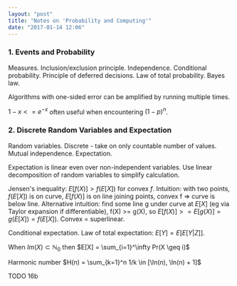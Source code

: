 ```yaml
---
layout: "post"
title: "Notes on 'Probability and Computing'"
date: "2017-01-14 12:06"
---
```


### 1. Events and Probability

Measures. Inclusion/exclusion principle. Independence. Conditional probability. Principle of deferred decisions. Law of total probability. Bayes law.

Algorithms with one-sided error can be amplified by running multiple times. 

$1-x<=e^{-x}$ often useful when encountering $(1-p)^n$.

### 2. Discrete Random Variables and Expectation

Random variables. Discrete - take on only countable number of values. Mutual independence. Expectation.

Expectation is linear even over non-independent variables. Use linear decomposition of random variables to simplify calculation.

Jensen's inequality: $E[f(X)] > f(E[X])$ for convex $f$. Intuition: with two points, $f(E[X])$ is on curve, $E[f(X)]$ is on line joining points, convex f => curve is below line. Alternative intuition: find some line g under curve at $E[X]$ (eg via Taylor expansion if differentiable), f(X) >= g(X), so $E[f(X)] >= E[g(X)] = g(E[X]) = f(E[X])$. Convex = superlinear.

Conditional expectation. Law of total expectation: $E[Y] = E[E[Y|Z]]$.

When $Im(X) \subset \mathbb{N}_0$ then $E[X] = \sum_{i=1}^\infty Pr(X \geq i)$ 

Harmonic number $H(n) = \sum_{k=1}^n 1/k \in [\ln(n), \ln(n) + 1]$

TODO 16b 

<script type="text/x-mathjax-config">
MathJax.Hub.Config({
  tex2jax: {inlineMath: [['$','$'], ['\\(','\\)']]}
});
</script>
<script type="text/javascript" async
  src="https://cdnjs.cloudflare.com/ajax/libs/mathjax/2.7.0/MathJax.js?config=TeX-AMS_HTML">
</script>
